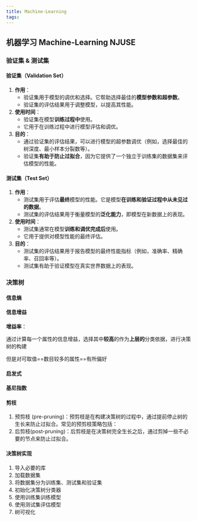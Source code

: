 ```yaml
---
title: Machine-Learning
tags:
---
```

## 机器学习 Machine-Learning NJUSE

<!--more-->

### 验证集 & 测试集

#### 验证集（Validation Set）

1. **作用**：
   - 验证集用于模型的调优和选择。它帮助选择最佳的**模型参数和超参数**。
   - 验证集的评估结果用于调整模型，以提高其性能。
2. **使用时间**：
   - 验证集在模型**训练过程中**使用。
   - 它用于在训练过程中进行模型评估和调优。
3. **目的**：
   - 通过验证集的评估结果，可以进行模型的超参数调优（例如，选择最佳的树深度、最小样本分裂数等）。
   - 验证集**有助于防止过拟合**，因为它提供了一个独立于训练集的数据集来评估模型的性能。

#### 测试集（Test Set）

1. **作用**：
   - 测试集用于评估**最终**模型的性能。它是模型**在训练和验证过程中从未见过的数据**。
   - 测试集的评估结果用于衡量模型的**泛化能力**，即模型在新数据上的表现。
2. **使用时间**：
   - 测试集通常在模型**训练和调优完成后**使用。
   - 它用于提供对模型性能的最终评估。
3. **目的**：
   - 测试集的评估结果用于报告模型的最终性能指标（例如，准确率、精确率、召回率等）。
   - 测试集有助于验证模型在真实世界数据上的表现。

### 决策树

#### 信息熵

#### 信息增益

**增益率**：

通过计算每一个属性的信息增益，选择其中**较高**的作为**上层的**分类依据，进行决策树的构建

但是对可取值==数目较多的属性==有所偏好

#### 启发式

#### 基尼指数

#### 剪枝

1. 预剪枝 (pre-pruning)：预剪枝是在构建决策树的过程中，通过提前停止树的生长来防止过拟合。常见的预剪枝策略包括：
2. 后剪枝(post-pruning)：后剪枝是在决策树完全生长之后，通过剪掉一些不必要的节点来防止过拟合。

#### 决策树实现

1. 导入必要的库
2. 加载数据集
3. 将数据集分为训练集、测试集和验证集
4. 初始化决策树分类器
5. 使用训练集训练模型
6. 使用测试集评估模型
7. 树可视化



